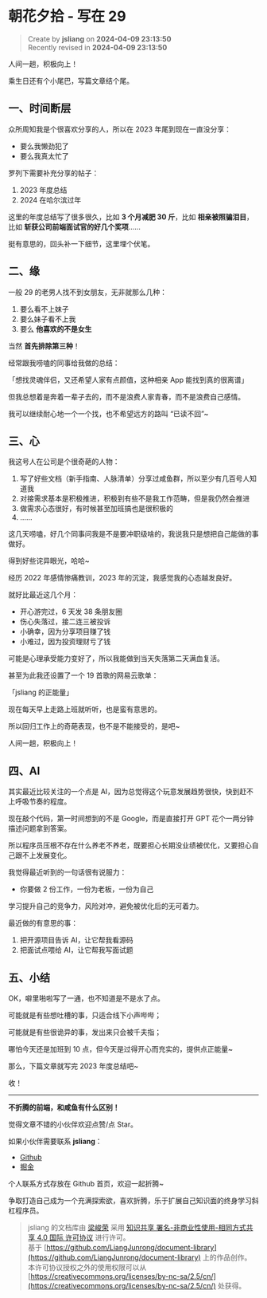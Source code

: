 朝花夕拾 - 写在 29
===

> Create by **jsliang** on **2024-04-09 23:13:50**  
> Recently revised in **2024-04-09 23:13:50**

人间一趟，积极向上！

乘生日还有个小尾巴，写篇文章结个尾。

## 一、时间断层

众所周知我是个很喜欢分享的人，所以在 2023 年尾到现在一直没分享：

* 要么我懒劲犯了
* 要么我真太忙了

罗列下需要补充分享的帖子：

1. 2023 年度总结
2. 2024 在哈尔滨过年

这里的年度总结写了很多很久，比如 **3 个月减肥 30 斤**，比如 **相亲被照骗泪目**，比如 **斩获公司前端面试官的好几个奖项**……

挺有意思的，回头补一下细节，这里埋个伏笔。

## 二、缘

一般 29 的老男人找不到女朋友，无非就那么几种：

1. 要么看不上妹子
2. 要么妹子看不上我
3. 要么 **他喜欢的不是女生**

当然 **首先排除第三种**！

经常跟我唠嗑的同事给我做的总结：

「想找灵魂伴侣，又还希望人家有点颜值，这种相亲 App 能找到真的很离谱」

但我总想着是奔着一辈子去的，而不是浪费人家青春，而不是浪费自己感情。

我可以继续耐心地一个一个找，也不希望远方的路叫 “已读不回”~

## 三、心

我这号人在公司是个很奇葩的人物：

1. 写了好些文档（新手指南、人脉清单）分享过咸鱼群，所以至少有几百号人知道我
2. 对接需求基本是积极推进，积极到有些不是我工作范畴，但是我仍然会推进
3. 做需求心态很好，有时候甚至加班搞也是很积极的
4. ……

这几天唠嗑，好几个同事问我是不是要冲职级啥的，我说我只是想把自己能做的事做好。

得到好些诧异眼光，哈哈~

经历 2022 年感情惨痛教训，2023 年的沉淀，我感觉我的心态越发良好。

就好比最近这几个月：

* 开心游完过，6 天发 38 条朋友圈
* 伤心失落过，接二连三被投诉
* 小确幸，因为分享项目赚了钱
* 小难过，因为投资理财亏了钱

可能是心理承受能力变好了，所以我能做到当天失落第二天满血复活。

甚至为此我还设置了一个 19 首歌的网易云歌单：

「jsliang 的正能量」

现在每天早上走路上班就听听，也是蛮有意思的。

所以回归工作上的奇葩表现，也不是不能接受的，是吧~

人间一趟，积极向上！

## 四、AI

其实最近比较关注的一个点是 AI，因为总觉得这个玩意发展趋势很快，快到赶不上呼吸节奏的程度。

现在敲个代码，第一时间想到的不是 Google，而是直接打开 GPT 花个一两分钟描述问题拿到答案。

所以程序员压根不存在什么养老不养老，既要担心长期没业绩被优化，又要担心自己跟不上发展变化。

我觉得最近听到的一句话很有说服力：

* 你要做 2 份工作，一份为老板，一份为自己

学习提升自己的竞争力，风险对冲，避免被优化后的无可着力。

最近做的有意思的事：

1. 把开源项目告诉 AI，让它帮我看源码
2. 把面试点喂给 AI，让它帮我写面试题

## 五、小结

OK，噼里啪啦写了一通，也不知道是不是水了点。

可能就是有些想吐槽的事，只适合线下小声哔哔；

可能就是有些很诡异的事，发出来只会被千夫指；

哪怕今天还是加班到 10 点，但今天是过得开心而充实的，提供点正能量~

那么，下篇文章就写完 2023 年度总结吧~

收！

---

**不折腾的前端，和咸鱼有什么区别！**

觉得文章不错的小伙伴欢迎点赞/点 Star。

如果小伙伴需要联系 **jsliang**：

* [Github](https://github.com/LiangJunrong/document-library)
* [掘金](https://juejin.im/user/3403743728515246)

个人联系方式存放在 Github 首页，欢迎一起折腾~

争取打造自己成为一个充满探索欲，喜欢折腾，乐于扩展自己知识面的终身学习斜杠程序员。

> jsliang 的文档库由 [梁峻荣](https://github.com/LiangJunrong) 采用 [知识共享 署名-非商业性使用-相同方式共享 4.0 国际 许可协议](http://creativecommons.org/licenses/by-nc-sa/4.0/) 进行许可。<br/>基于 [https://github.com/LiangJunrong/document-library](https://github.com/LiangJunrong/document-library) 上的作品创作。<br/>本许可协议授权之外的使用权限可以从 [https://creativecommons.org/licenses/by-nc-sa/2.5/cn/](https://creativecommons.org/licenses/by-nc-sa/2.5/cn/) 处获得。
